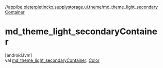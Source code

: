 //[app](../../index.md)/[be.pieterpletinckx.supplystorage.ui.theme](index.md)/[md_theme_light_secondaryContainer](md_theme_light_secondary-container.md)

# md_theme_light_secondaryContainer

[androidJvm]\
val [md_theme_light_secondaryContainer](md_theme_light_secondary-container.md): [Color](https://developer.android.com/reference/kotlin/androidx/compose/ui/graphics/Color.html)
